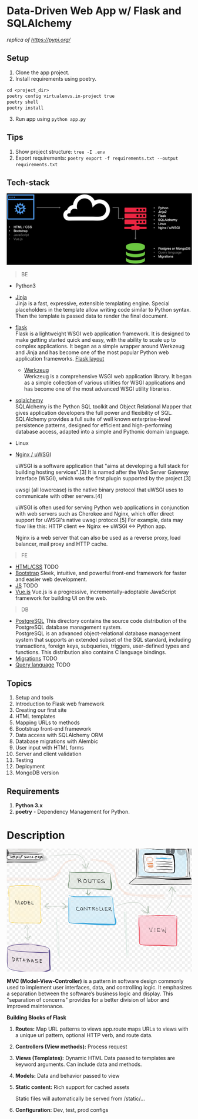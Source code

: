 # Data-Driven Web App w/ Flask and SQLAlchemy
*replica of https://pypi.org/*

## Setup
1) Clone the app project.
2) Install requirements using poetry.
```
cd <project_dir>
poetry config virtualenvs.in-project true
poetry shell
poetry install
```
3) Run app using `python app.py`

## Tips
1) Show project structure: `tree -I .env`
2) Export requirements:
`poetry export -f requirements.txt --output requirements.txt`

## Tech-stack
<img src="assets/diagram.png" alt="Stairway test">

> BE
- Python3
- [Jinja](https://github.com/pallets/jinja) <br>
  Jinja is a fast, expressive, extensible templating engine. Special placeholders in the template allow writing code similar to Python syntax. Then the template is passed data to render the final document.
- [flask](https://github.com/pallets/flask) <br>
  Flask is a lightweight WSGI web application framework. It is designed to make getting started quick and easy, with the ability to scale up to complex applications. It began as a simple wrapper around Werkzeug and Jinja and has become one of the most popular Python web application frameworks.
   [Flask layout](https://flask.palletsprojects.com/en/2.0.x/tutorial/layout/)


  - [Werkzeug](https://github.com/pallets/werkzeug) <br>
    Werkzeug is a comprehensive WSGI web application library. It began as a simple collection of various utilities for WSGI applications and has become one of the most advanced WSGI utility libraries.
- [sqlalchemy](https://github.com/sqlalchemy/sqlalchemy) <br>
  SQLAlchemy is the Python SQL toolkit and Object Relational Mapper that gives application developers the full power and flexibility of SQL. SQLAlchemy provides a full suite of well known enterprise-level persistence patterns, designed for efficient and high-performing database access, adapted into a simple and Pythonic domain language.
- Linux
- [Nginx / uWSGI]()

  <p>uWSGI is a software application that "aims at developing a full stack for building hosting services".[3] It is named after the Web Server Gateway Interface (WSGI), which was the first plugin supported by the project.[3]<br>
  <p>uwsgi (all lowercase) is the native binary protocol that uWSGI uses to communicate with other servers.[4] <br>
  <p> uWSGI is often used for serving Python web applications in conjunction with web servers such as Cherokee and Nginx, which offer direct support for uWSGI's native uwsgi protocol.[5] For example, data may flow like this: HTTP client ↔ Nginx ↔ uWSGI ↔ Python app.<br>
  <p> Nginx is a web server that can also be used as a reverse proxy, load balancer, mail proxy and HTTP cache.<br>

> FE

- [HTML/CSS]()
  TODO
- [Bootstrap](https://github.com/twbs/bootstrap)
  Sleek, intuitive, and powerful front-end framework for faster and easier web development. <br>
- [JS]()
  TODO
- [Vue.js](https://github.com/vuejs/vue)
  Vue.js is a progressive, incrementally-adoptable JavaScript framework for building UI on the web. <br>

> DB

- [PostgreSQL](https://github.com/postgres/postgres)
  This directory contains the source code distribution of the PostgreSQL
  database management system. <br>
  PostgreSQL is an advanced object-relational database management system
  that supports an extended subset of the SQL standard, including
  transactions, foreign keys, subqueries, triggers, user-defined types
  and functions.  This distribution also contains C language bindings. <br>
- [Migrations]()
  TODO
- [Query language]()
  TODO

## Topics
1) Setup and tools
2) Introduction to Flask web framework
3) Creating our first site
4) HTML templates
5) Mapping URLs to methods
6) Bootstrap front-end framework
7) Data access with SQLAlchemy ORM
8) Database migrations with Alembic
9) User input with HTML forms
10) Server and client validation
11) Testing
12) Deployment
13) MongoDB version

## Requirements
1) **Python 3.x**
2) **poetry** - Dependency Management for Python.

# Description
<img src="assets/model-view-controller.png" alt="MVC (Model-View-Controller)">

**MVC (Model-View-Controller)** is a pattern in software design commonly used to implement user interfaces, data, and controlling logic. It emphasizes a separation between the software’s business logic and display. This "separation of concerns" provides for a better division of labor and improved maintenance.<br>

**Building Blocks of Flask**
1) **Routes:** Map URL patterns to views
   app.route maps URLs to views with a unique url pattern,
   optional HTTP verb, and route data.


2) **Controllers (View methods):** Process request


3) **Views (Templates):** Dynamic HTML
   Data passed to templates are keyword arguments.
   Can include data and methods.


4) **Models:** Data and behavior passed to view


5) **Static content:** Rich support for cached assets

   Static files will automatically be served from /static/...


6) **Configuration:** Dev, test, prod configs
